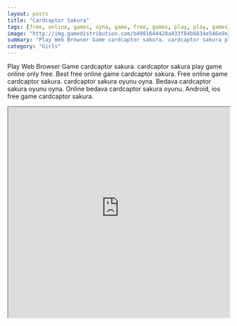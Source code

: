 ```yaml
---
layout: posts
title: "Cardcaptor Sakura"
tags: [free, online, games, oyna, game, free, games, play, play, games]
image: "http://img.gamedistribution.com/b4981644428a433f84b6834e546e9e3e.jpg"
summary: "Play Web Browser Game cardcaptor sakura. cardcaptor sakura play game online only free. Best free online game cardcaptor sakura. Free online game cardcaptor sakura. cardcaptor sakura oyunu oyna. Bedava cardcaptor sakura oyunu oyna. Online bedava cardcaptor sakura oyunu. Android, ios free game cardcaptor sakura."
category: "Girls"
---
```


Play Web Browser Game cardcaptor sakura. cardcaptor sakura play game online only free. Best free online game cardcaptor sakura. Free online game cardcaptor sakura. cardcaptor sakura oyunu oyna. Bedava cardcaptor sakura oyunu oyna. Online bedava cardcaptor sakura oyunu. Android, ios free game cardcaptor sakura.

<iframe width="100%" height="480px;" src="http://flash.gamedistribution.com?game=b4981644428a433f84b6834e546e9e3e"></iframe>
